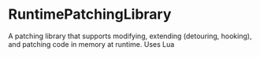 # RuntimePatchingLibrary
A patching library that supports modifying, extending (detouring, hooking), and patching code in memory at runtime. Uses Lua
